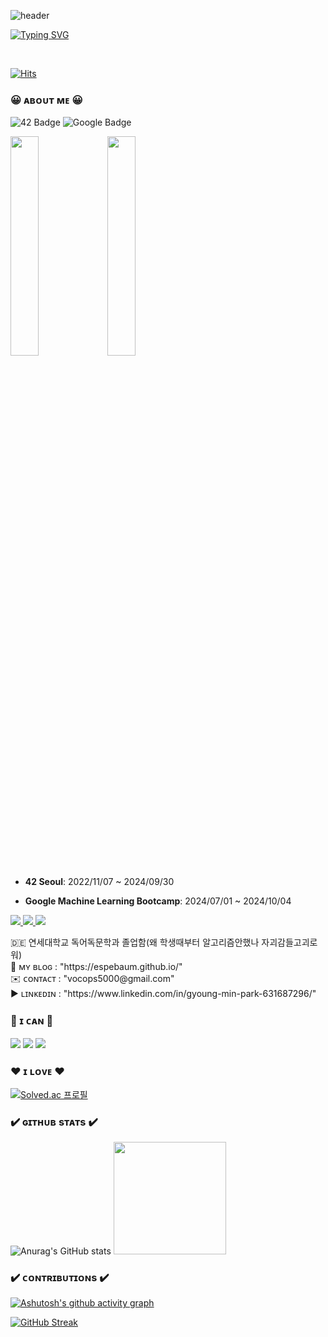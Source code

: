 ![header](https://capsule-render.vercel.app/api?type=waving&color=gradient&height=250&section=header&text=GYOPARK&fontSize=80)

[![Typing SVG](https://readme-typing-svg.demolab.com?font=Fira+Code&pause=1000&color=000000&background=FFFFFF00&center=true&vCenter=true&random=false&width=875&height=25&lines=as+known+as+Espebaum)](https://git.io/typing-svg)

<br/>

[![Hits](https://hits.seeyoufarm.com/api/count/incr/badge.svg?url=https%3A%2F%2Fgithub.com%2FEspebaum&count_bg=%23F40D12&title_bg=%23AAAAAA&icon=trustpilot.svg&icon_color=%23FFE8E8&title=hits&edge_flat=false)](https://hits.seeyoufarm.com)

### 😀 ᴀʙᴏᴜᴛ ᴍᴇ 😀

![42 Badge](http://img.shields.io/badge/-42seoul-black?style=for-the-badge&logo=42&link=https://profile.intra.42.fr/users/gyopark)<!--&fontSize=90&animation=twinkling&descAlignY=80&customColorList=0,1,1,1,1,1)-->
![Google Badge](https://img.shields.io/badge/Google-black?style=for-the-badge&logo=google)

<div>
    <img src="https://apply.42seoul.kr/uploads/admissions/campus/logo_website/18/logo42.svg" width="30%" height="auto">
    <img src="https://services.google.com/fh/files/misc/gfd_mlb_banner01.png" width="30%" height="auto">
</div>

- **42 Seoul**: 2022/11/07 ~ 2024/09/30</p>
- **Google Machine Learning Bootcamp**: 2024/07/01 ~ 2024/10/04</p>

<div>
</div>

<div>
    <a href="https://espebaum.github.io/">
        <img src="https://img.shields.io/badge/Github%20Page-black?style=for-the-badge&logo=github">
    </a>
    <a href="mailto:vocops5000@gmail.com">
      <img src="https://img.shields.io/badge/Gmail-D14836?style=for-the-badge&logo=gmail&logoColor=white&link=mailto:vocops5000@gmail.com"/>
    </a>
        <a href="https://www.linkedin.com/in/gyoung-min-park-631687296/">
      <img src="https://img.shields.io/badge/LinkedIn-white?style=for-the-badge&logo=linkedin&color=%230A66C2"/>
    </a>
</div>

<p>
  🇩🇪 연세대학교 독어독문학과 졸업함(왜 학생때부터 알고리즘안했나 자괴감들고괴로워)<br/>
  🍉 ᴍʏ ʙʟᴏɢ : "https://espebaum.github.io/"<br/>
  ✉️ ᴄᴏɴᴛᴀᴄᴛ  : "vocops5000@gmail.com"<br/>
  ▶ ʟɪɴᴋᴇᴅɪɴ : "https://www.linkedin.com/in/gyoung-min-park-631687296/"
</p>

### 💚 ɪ ᴄᴀɴ 💚
<div>
<img src="https://img.shields.io/badge/C-%20?style=for-the-badge&logo=C&logoColor=black&color=%23A8B9CC">
<img src="https://img.shields.io/badge/C%2B%2B-blue?style=for-the-badge&logo=cplusplus"/>
<img src="https://img.shields.io/badge/python-blue?style=for-the-badge&logo=Python&logoColor=white" />
</div>

### ❤ ɪ ʟᴏᴠᴇ ❤
[![Solved.ac 프로필](http://mazassumnida.wtf/api/v2/generate_badge?boj=espebaum)](https://solved.ac/espebaum)

### ✔️ ɢɪᴛʜᴜʙ sᴛᴀᴛs ✔️
![Anurag's GitHub stats](https://github-readme-stats.vercel.app/api?username=espebaum&show_icons=true&theme=radical)
<img height="180em" src="https://github-readme-stats.vercel.app/api/top-langs/?username=Espebaum&layout=compact&bg_color=30,e96443,904e95&title_color=fff&text_color=fff">

### ✔️ ᴄᴏɴᴛʀɪʙᴜᴛɪᴏɴs ✔️
[![Ashutosh's github activity graph](https://github-readme-activity-graph.vercel.app/graph?username=Espebaum&theme=react&custom_title=힘내서%20커밋)](https://github.com/ashutosh00710/github-readme-activity-graph)

[![GitHub Streak](https://streak-stats.demolab.com/?user=Espebaum&theme=nord&card_width=500&date_format=%5BY%20%5DM%20j)](https://git.io/streak-stats)
